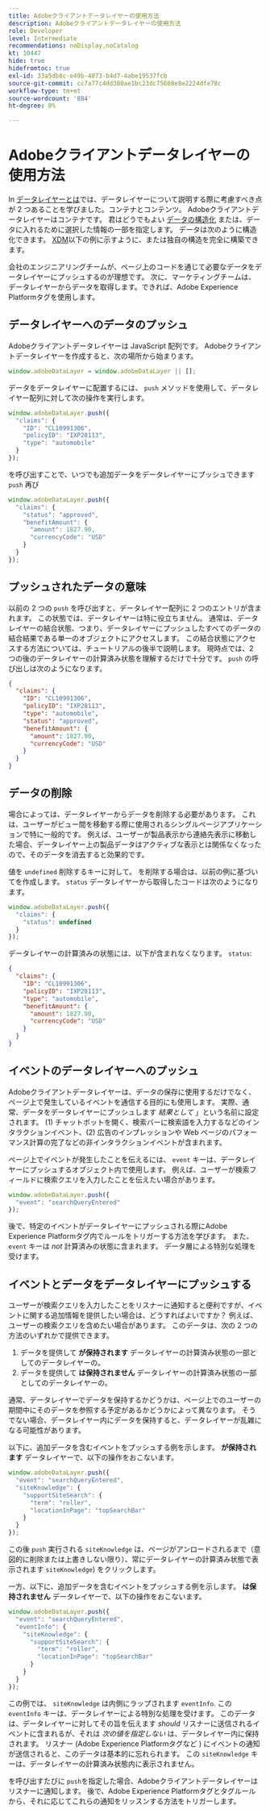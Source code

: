 ```yaml
---
title: Adobeクライアントデータレイヤーの使用方法
description: Adobeクライアントデータレイヤーの使用方法
role: Developer
level: Intermediate
recommendations: noDisplay,noCatalog
kt: 10447
hide: true
hidefromtoc: true
exl-id: 33a5db8c-e49b-4073-b4d7-4abe19537fcb
source-git-commit: cc7a77c4dd380ae1bc23dc75608e8e2224dfe78c
workflow-type: tm+mt
source-wordcount: '884'
ht-degree: 0%

---
```


# Adobeクライアントデータレイヤーの使用方法

In [データレイヤーとは](whats-a-data-layer.md)では、データレイヤーについて説明する際に考慮すべき点が 2 つあることを学びました。コンテナとコンテンツ。 Adobeクライアントデータレイヤーはコンテナです。 君はどうでもよい [データの構造化](../structuring-your-data.md) または、データに入れるために選択した情報の一部を指定します。 データは次のように構造化できます。 [XDM](../structuring-your-data.md#xdm)以下の例に示すように、または独自の構造を完全に構築できます。

会社のエンジニアリングチームが、ページ上のコードを通じて必要なデータをデータレイヤーにプッシュするのが理想です。 次に、マーケティングチームは、データレイヤーからデータを取得します。できれば、Adobe Experience Platformタグを使用します。

## データレイヤーへのデータのプッシュ

Adobeクライアントデータレイヤーは JavaScript 配列です。 Adobeクライアントデータレイヤーを作成すると、次の場所から始まります。

```js
window.adobeDataLayer = window.adobeDataLayer || [];
```

データをデータレイヤーに配置するには、 `push` メソッドを使用して、データレイヤー配列に対して次の操作を実行します。

```js
window.adobeDataLayer.push({
  "claims": {
    "ID": "CL10991306",
    "policyID": "IXP28113",
    "type": "automobile"
  }
});
```

を呼び出すことで、いつでも追加データをデータレイヤーにプッシュできます `push` 再び

```js
window.adobeDataLayer.push({
  "claims": {
    "status": "approved",
    "benefitAmount": {
      "amount": 1827.90,
      "currencyCode": "USD"
    }
  }
});
```

## プッシュされたデータの意味

以前の 2 つの `push` を呼び出すと、データレイヤー配列に 2 つのエントリが含まれます。 この状態では、データレイヤーは特に役立ちません。 通常は、データレイヤーの結合状態、つまり、データレイヤーにプッシュしたすべてのデータの結合結果である単一のオブジェクトにアクセスします。 この結合状態にアクセスする方法については、チュートリアルの後半で説明します。 現時点では、2 つの後のデータレイヤーの計算済み状態を理解するだけで十分です。 `push` の呼び出しは次のようになります。

```json
{
  "claims": {
    "ID": "CL10991306",
    "policyID": "IXP28113",
    "type": "automobile",
    "status": "approved",
    "benefitAmount": {
      "amount": 1827.90,
      "currencyCode": "USD"
    }
  }
}
```

## データの削除

場合によっては、データレイヤーからデータを削除する必要があります。 これは、ユーザーがビュー間を移動する際に使用されるシングルページアプリケーションで特に一般的です。 例えば、ユーザーが製品表示から連絡先表示に移動した場合、データレイヤー上の製品データはアクティブな表示とは関係なくなったので、そのデータを消去すると効果的です。

値を `undefined` 削除するキーに対して。 を削除する場合は、以前の例に基づいてを作成します。 `status` データレイヤーから取得したコードは次のようになります。

```js
window.adobeDataLayer.push({
  "claims": {
    "status": undefined
  }
});
```

データレイヤーの計算済みの状態には、以下が含まれなくなります。 `status`:

```json
{
  "claims": {
    "ID": "CL10991306",
    "policyID": "IXP28113",
    "type": "automobile",
    "benefitAmount": {
      "amount": 1827.90,
      "currencyCode": "USD"
    }
  }
}
```

## イベントのデータレイヤーへのプッシュ

Adobeクライアントデータレイヤーは、データの保存に使用するだけでなく、ページ上で発生しているイベントを通信する目的にも使用します。 実際、通常、データをデータレイヤーにプッシュします _結果として_ 」という名前に設定されます。 (1) チャットボットを開く、検索バーに検索語を入力するなどのインタラクションイベント、(2) 広告のインプレッションや Web ページのパフォーマンス計算の完了などの非インタラクションイベントが含まれます。

ページ上でイベントが発生したことを伝えるには、 `event` キーは、データレイヤーにプッシュするオブジェクト内で使用します。 例えば、ユーザーが検索フィールドに検索クエリを入力したことを伝えたい場合があります。

```js
window.adobeDataLayer.push({
  "event": "searchQueryEntered"
});
```

後で、特定のイベントがデータレイヤーにプッシュされる際にAdobe Experience Platformタグ内でルールをトリガーする方法を学びます。 また、 `event` キーは _not_ 計算済みの状態に含まれます。 データ層による特別な処理を受けます。

## イベントとデータをデータレイヤーにプッシュする

ユーザーが検索クエリを入力したことをリスナーに通知すると便利ですが、イベントに関する追加情報を提供したい場合は、どうすればよいですか？ 例えば、ユーザーの検索クエリを含めたい場合があります。 このデータは、次の 2 つの方法のいずれかで提供できます。

1. データを提供して **が保持されます** データレイヤーの計算済み状態の一部としてのデータレイヤーの。
2. データを提供して **は保持されません** データレイヤーの計算済み状態の一部としてのデータレイヤーの。

通常、データレイヤーでデータを保持するかどうかは、ページ上でのユーザーの期間中にそのデータを参照する予定があるかどうかによって異なります。 そうでない場合、データレイヤー内にデータを保持すると、データレイヤーが乱雑になる可能性があります。

以下に、追加データを含むイベントをプッシュする例を示します。 **が保持されます** データレイヤーで、以下の操作をおこないます。

```js
window.adobeDataLayer.push({
  "event": "searchQueryEntered",
  "siteKnowledge": {
    "supportSiteSearch": {
      "term": "roller",
      "locationInPage": "topSearchBar"
    }
  }
});
```

この後 `push` 実行される `siteKnowledge` は、ページがアンロードされるまで（意図的に削除または上書きしない限り）、常にデータレイヤーの計算済み状態で表示されます `siteKnowledge`) をクリックします。

一方、以下に、追加データを含むイベントをプッシュする例を示します。 **は保持されません** データレイヤーで、以下の操作をおこないます。

```js
window.adobeDataLayer.push({
  "event": "searchQueryEntered",
  "eventInfo": {
    "siteKnowledge": {
      "supportSiteSearch": {
        "term": "roller",
        "locationInPage": "topSearchBar"
      }
    }
  }
});
```

この例では、 `siteKnowledge` は内側にラップされます `eventInfo`. この `eventInfo` キーは、データレイヤーによる特別な処理を受けます。 このデータは、データレイヤーに対してその旨を伝えます _should_ リスナーに送信されるイベントに含まれるが、それは _次の値を指定しない_ は、データレイヤー内に保持されます。 リスナー (Adobe Experience Platformタグなど ) にイベントの通知が送信されると、このデータは基本的に忘れられます。 この `siteKnowledge` キーは、データレイヤーの計算済み状態内に表示されません。

を呼び出すたびに `push`を指定した場合、Adobeクライアントデータレイヤーはリスナーに通知します。 後で、Adobe Experience Platformタグとタグルールから、それに応じてこれらの通知をリッスンする方法をトリガーします。
